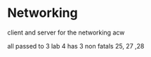 # Networking

client and server for the networking acw

all passed to 3
lab 4 has 3 non fatals
25, 27 ,28